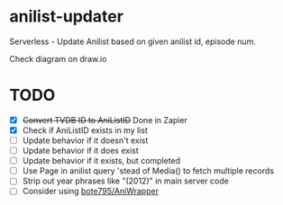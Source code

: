 # anilist-updater
Serverless - Update Anilist based on given anilist id, episode num. 

Check diagram on draw.io

# TODO
- [x] ~~Convert TVDB ID to AniListID~~ Done in Zapier 
- [x] Check if AniListID exists in my list
- [ ] Update behavior if it doesn't exist
- [ ] Update behavior if it does exist
- [ ] Update behavior if it exists, but completed
- [ ] Use Page in anilist query 'stead of Media() to fetch multiple records
- [ ] Strip out year phrases like "(2012)" in main server code
- [ ] Consider using [bote795/AniWrapper](https://github.com/bote795/AniWrapper#readme)
